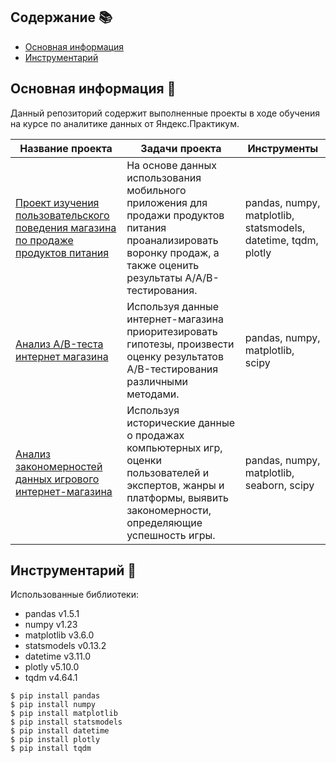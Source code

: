 ## Содержание :books:
* [Основная информация](#Основная-информация)
* [Инструментарий](#Инструментарий)

## <a name="Основная-информация"></a> Основная информация :bookmark_tabs:
Данный репозиторий содержит выполненные проекты в ходе обучения на курсе по аналитике данных от Яндекс.Практикум.
	
| Название проекта | Задачи проекта | Инструменты |
|---|---|---|
| <a href="https://github.com/ysamokhotov/yandex-praktikum-projects/tree/main/%D0%9F%D1%80%D0%BE%D0%B5%D0%BA%D1%82%20%D0%B8%D0%B7%D1%83%D1%87%D0%B5%D0%BD%D0%B8%D1%8F%20%D0%BF%D0%BE%D0%BB%D1%8C%D0%B7%D0%BE%D0%B2%D0%B0%D1%82%D0%B5%D0%BB%D1%8C%D1%81%D0%BA%D0%BE%D0%B3%D0%BE%20%D0%BF%D0%BE%D0%B2%D0%B5%D0%B4%D0%B5%D0%BD%D0%B8%D1%8F%20%D0%BC%D0%B0%D0%B3%D0%B0%D0%B7%D0%B8%D0%BD%D0%B0%20%D0%BF%D0%BE%20%D0%BF%D1%80%D0%BE%D0%B4%D0%B0%D0%B6%D0%B5%20%D0%BF%D1%80%D0%BE%D0%B4%D1%83%D0%BA%D1%82%D0%BE%D0%B2%20%D0%BF%D0%B8%D1%82%D0%B0%D0%BD%D0%B8%D1%8F">Проект изучения пользовательского поведения магазина по продаже продуктов питания</a> | На основе данных использования мобильного приложения для продажи продуктов питания проанализировать воронку продаж, а также оценить результаты A/A/B-тестирования. | pandas, numpy, matplotlib, statsmodels, datetime, tqdm, plotly |
| <a href="https://github.com/ysamokhotov/yandex-praktikum-projects/tree/main/%D0%90%D0%BD%D0%B0%D0%BB%D0%B8%D0%B7%20AB-%D1%82%D0%B5%D1%81%D1%82%D0%B0%20%D0%B8%D0%BD%D1%82%D0%B5%D1%80%D0%BD%D0%B5%D1%82%20%D0%BC%D0%B0%D0%B3%D0%B0%D0%B7%D0%B8%D0%BD%D0%B0">Анализ A/B-теста интернет магазина</a> | Используя данные интернет-магазина приоритезировать гипотезы, произвести оценку результатов A/B-тестирования различными методами. | pandas, numpy, matplotlib, scipy |
| <a href="https://github.com/ysamokhotov/yandex-praktikum-projects/tree/main/%D0%90%D0%BD%D0%B0%D0%BB%D0%B8%D0%B7%20%D0%B7%D0%B0%D0%BA%D0%BE%D0%BD%D0%BE%D0%BC%D0%B5%D1%80%D0%BD%D0%BE%D1%81%D1%82%D0%B5%D0%B9%20%D0%B4%D0%B0%D0%BD%D0%BD%D1%8B%D1%85%20%D0%B8%D0%B3%D1%80%D0%BE%D0%B2%D0%BE%D0%B3%D0%BE%20%D0%B8%D0%BD%D1%82%D0%B5%D1%80%D0%BD%D0%B5%D1%82-%D0%BC%D0%B0%D0%B3%D0%B0%D0%B7%D0%B8%D0%BD%D0%B0">Анализ закономерностей данных игрового интернет-магазина</a> | Используя исторические данные о продажах компьютерных игр, оценки пользователей и экспертов, жанры и платформы, выявить закономерности, определяющие успешность игры. | pandas, numpy, matplotlib, seaborn, scipy |

## <a name="Инструментарий"></a> Инструментарий :hammer:
Использованные библиотеки:
* pandas v1.5.1
* numpy v1.23
* matplotlib v3.6.0
* statsmodels v0.13.2
* datetime v3.11.0
* plotly v5.10.0
* tqdm v4.64.1 

```
$ pip install pandas
$ pip install numpy
$ pip install matplotlib
$ pip install statsmodels
$ pip install datetime
$ pip install plotly
$ pip install tqdm
```



